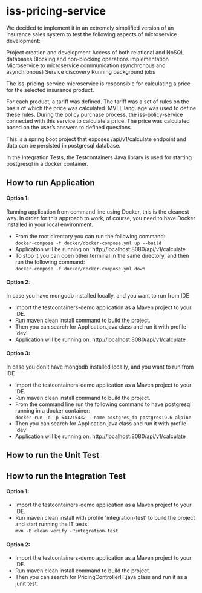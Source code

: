 # iss-pricing-service

We decided to implement it in an extremely simplified version of an insurance sales system to test the following aspects of microservice development:

Project creation and development
Access of both relational and NoSQL databases
Blocking and non-blocking operations implementation
Microservice to microservice communication (synchronous and asynchronous)
Service discovery
Running background jobs

The iss-pricing-service microservice is responsible for calculating a price for the selected insurance product.

For each product, a tariff was defined. The tariff was a set of rules on the basis of which the price was calculated. MVEL language was used to define these rules. During the policy purchase process, the iss-policy-service connected with this service to calculate a price. The price was calculated based on the user’s answers to defined questions.

This is a spring boot project that exposes /api/v1/calculate endpoint and data can be persisted in postgresql database.

In the Integration Tests, the Testcontainers Java library is used for starting postgresql in a docker container.

## How to run Application

#### Option 1:
Running application from command line using Docker, this is the cleanest way.
In order for this approach to work, of course, you need to have Docker installed in your local environment.

* From the root directory you can run the following command:<br/>
    ```docker-compose -f docker/docker-compose.yml up --build```
* Application will be running on: http://localhost:8080/api/v1/calculate
* To stop it you can open other terminal in the same directory, and then run the following command:<br/>
    ```docker-compose -f docker/docker-compose.yml down```

#### Option 2:
In case you have mongodb installed locally, and you want to run from IDE

* Import the testcontainers-demo application as a Maven project to your IDE.
* Run maven clean install command to build the project.
* Then you can search for Application.java class and run it with profile 'dev'
* Application will be running on: http://localhost:8080/api/v1/calculate

#### Option 3:
In case you don't have mongodb installed locally, and you want to run from IDE
   
* Import the testcontainers-demo application as a Maven project to your IDE.
* Run maven clean install command to build the project.
* From the command line run the following command to have postgresql running in a docker container:<br/>
    ```docker run -d -p 5432:5432 --name postgres_db postgres:9.6-alpine```
* Then you can search for Application.java class and run it with profile 'dev'
* Application will be running on: http://localhost:8080/api/v1/calculate

## How to run the Unit Test

## How to run the Integration Test

#### Option 1:
* Import the testcontainers-demo application as a Maven project to your IDE.
* Run maven clean install with profile 'integration-test' to build the project and start running the IT tests.<br/>
    ```mvn -B clean verify -Pintegration-test```

#### Option 2:
* Import the testcontainers-demo application as a Maven project to your IDE.
* Run maven clean install command to build the project.
* Then you can search for PricingControllerIT.java class and run it as a junit test.
